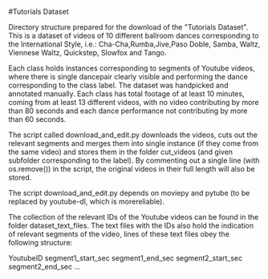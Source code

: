 #Tutorials Dataset

Directory structure prepared for the download of the "Tutorials Dataset". This is a dataset of videos of 10 different ballroom dances corresponding to the International Style, i.e.: Cha-Cha,Rumba,Jive,Paso Doble, Samba, Waltz, Viennese Waltz, Quickstep, Slowfox and Tango.

Each class holds instances corresponding to segments of Youtube videos, where there is single dancepair clearly visible and performing the dance corresponding to the class label. The dataset was handpicked and annotated manually. Each class has total footage of at least 10 minutes, coming from at least 13 different videos, with no video contributing by more than 80 seconds and each dance performance not contributing by more than 60 seconds.

The script called download_and_edit.py downloads the videos, cuts out the relevant segments and merges them into single instance (if they come from the same video) and stores them in the folder cut_videos (and given subfolder corresponding to the label). By commenting out a single line (with os.remove()) in the script, the original videos in their full length will also be stored.

The script download_and_edit.py depends on moviepy and pytube (to be replaced by youtube-dl, which is morereliable).

The collection of the relevant IDs of the Youtube videos can be found in the folder dataset_text_files. The text files with the IDs also hold the indication of relevant segments of the video, lines of these text files obey the following structure: 

YoutubeID segment1_start_sec segment1_end_sec segment2_start_sec segment2_end_sec ... 
